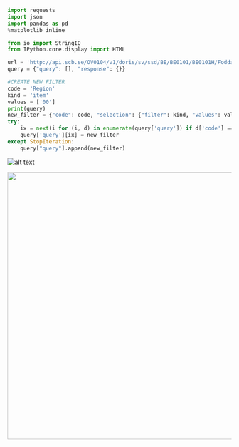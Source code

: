 ```python
import requests
import json
import pandas as pd
%matplotlib inline

from io import StringIO
from IPython.core.display import HTML
```


```python
url = 'http://api.scb.se/OV0104/v1/doris/sv/ssd/BE/BE0101/BE0101H/FoddaK'
query = {"query": [], "response": {}}
```


```python
#CREATE NEW FILTER
code = 'Region'
kind = 'item'
values = ['00']
print(query)
new_filter = {"code": code, "selection": {"filter": kind, "values": values}}
try:
    ix = next(i for (i, d) in enumerate(query['query']) if d['code'] == code)
    query['query'][ix] = new_filter
except StopIteration:
    query["query"].append(new_filter)
```

![alt text](https://github.com/Hjartarson/Hjartarson.github.io/_posts/output_6_1.png "Logo Title Text 1")

<div style='float: center'>
  <img style='width: 600px' src="https://github.com/Hjartarson/Hjartarson.github.io/_posts/output_6_1.png"></img>
</div>
